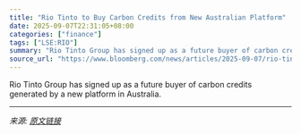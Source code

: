 ```yaml
---
title: "Rio Tinto to Buy Carbon Credits from New Australian Platform"
date: 2025-09-07T22:31:05+08:00
categories: ["finance"]
tags: ["LSE:RIO"]
summary: "Rio Tinto Group has signed up as a future buyer of carbon credits generated by a new platform in Australia."
source_url: "https://www.bloomberg.com/news/articles/2025-09-07/rio-tinto-to-buy-carbon-credits-from-new-australian-platform"
---
```


Rio Tinto Group has signed up as a future buyer of carbon credits generated by a new platform in Australia.

---

*来源: [原文链接](https://www.bloomberg.com/news/articles/2025-09-07/rio-tinto-to-buy-carbon-credits-from-new-australian-platform)*
